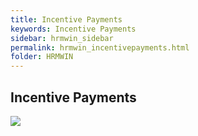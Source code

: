 ```yaml
---
title: Incentive Payments
keywords: Incentive Payments
sidebar: hrmwin_sidebar
permalink: hrmwin_incentivepayments.html
folder: HRMWIN
---
```


## Incentive Payments

![](http://docs.risersoft.com/hrmnirvana/ImagesExt/image8_111.jpg)

